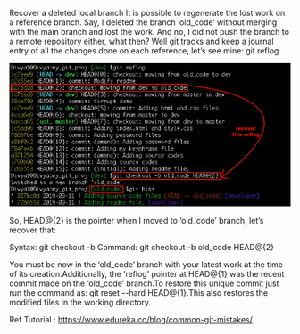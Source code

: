 Recover a deleted local branch
It is possible to regenerate the lost work on a reference branch. Say, I deleted
the branch ‘old_code’ without merging with the main branch and lost the work. And no, I did not push the branch to a remote repository either, what then? Well git tracks and keep a journal entry of all the changes done on each reference, let’s see mine: git reflog

![git-reflog](images/2020/03/git-reflog.png)

So, HEAD@{2} is the pointer when I moved to ‘old_code’ branch, let’s recover that:

Syntax: git checkout -b <branch-name> <commit-id>
Command: git checkout -b old_code HEAD@{2}

You must be now in the ‘old_code’ branch with your latest work at the time of its creation.Additionally, the ‘reflog’ pointer at HEAD@{1} was the recent commit made on the ‘old_code’ branch.To restore this unique commit just run the command as: git reset --hard HEAD@{1}.This also restores the modified files in the working directory.

Ref Tutorial : https://www.edureka.co/blog/common-git-mistakes/
